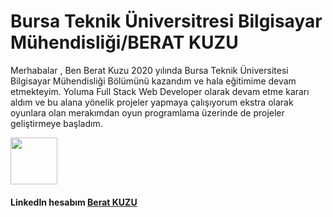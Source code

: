# Bursa Teknik Üniversitresi Bilgisayar Mühendisliği/BERAT KUZU

Merhabalar , Ben Berat Kuzu 2020 yılında Bursa Teknik Üniversitesi Bilgisayar Mühendisliği Bölümünü kazandım ve hala eğitimime devam etmekteyim.
Yoluma Full Stack Web Developer olarak devam etme kararı aldım ve bu alana yönelik projeler yapmaya çalışıyorum ekstra olarak oyunlara olan merakımdan oyun programlama üzerinde de projeler geliştirmeye başladım. 




<img src="https://cdn-icons-png.flaticon.com/512/6132/6132221.png" width="75">

#### LinkedIn hesabım [Berat KUZU]
[Berat KUZU]:https://www.linkedin.com/in/berat-kuzu-a57a71197/
